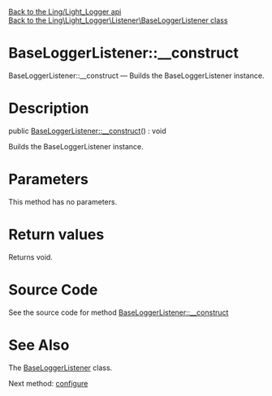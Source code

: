 [Back to the Ling/Light_Logger api](https://github.com/lingtalfi/Light_Logger/blob/master/doc/api/Ling/Light_Logger.md)<br>
[Back to the Ling\Light_Logger\Listener\BaseLoggerListener class](https://github.com/lingtalfi/Light_Logger/blob/master/doc/api/Ling/Light_Logger/Listener/BaseLoggerListener.md)


BaseLoggerListener::__construct
================



BaseLoggerListener::__construct — Builds the BaseLoggerListener instance.




Description
================


public [BaseLoggerListener::__construct](https://github.com/lingtalfi/Light_Logger/blob/master/doc/api/Ling/Light_Logger/Listener/BaseLoggerListener/__construct.md)() : void




Builds the BaseLoggerListener instance.




Parameters
================

This method has no parameters.


Return values
================

Returns void.








Source Code
===========
See the source code for method [BaseLoggerListener::__construct](https://github.com/lingtalfi/Light_Logger/blob/master/Listener/BaseLoggerListener.php#L44-L48)


See Also
================

The [BaseLoggerListener](https://github.com/lingtalfi/Light_Logger/blob/master/doc/api/Ling/Light_Logger/Listener/BaseLoggerListener.md) class.

Next method: [configure](https://github.com/lingtalfi/Light_Logger/blob/master/doc/api/Ling/Light_Logger/Listener/BaseLoggerListener/configure.md)<br>

